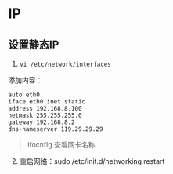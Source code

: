 # IP

## 设置静态IP
1. `vi /etc/network/interfaces`

添加内容：
```
auto eth0
iface eth0 inet static
address 192.168.8.100    
netmask 255.255.255.0
gateway 192.168.8.2
dns-nameserver 119.29.29.29
```
> ifocnfig 查看网卡名称
2. 重启网络：sudo /etc/init.d/networking restart